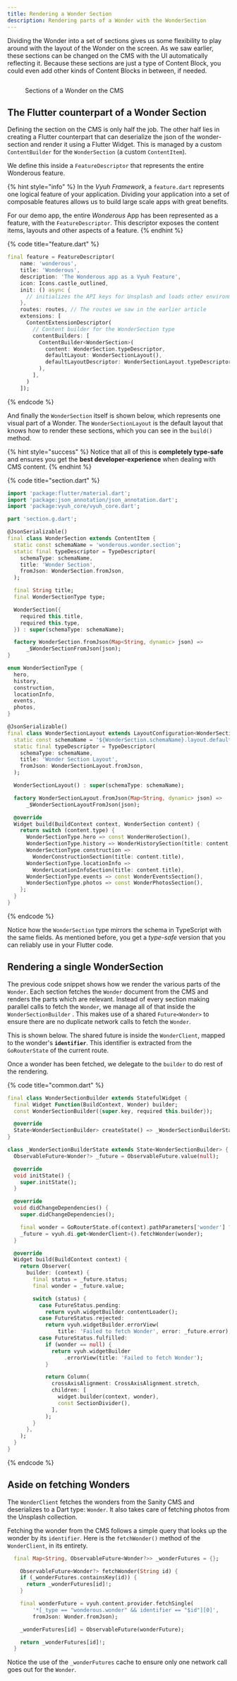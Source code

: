 ```yaml
---
title: Rendering a Wonder Section
description: Rendering parts of a Wonder with the WonderSection
---
```


Dividing the Wonder into a set of sections gives us some flexibility to play
around with the layout of the Wonder on the screen. As we saw earlier, these
sections can be changed on the CMS with the UI automatically reflecting it.
Because these sections are just a type of Content Block, you could even add
other kinds of Content Blocks in between, if needed.

<figure><img src="../../.gitbook/assets/image (9) (1).png" alt=""><figcaption><p>Sections of a Wonder on the CMS</p></figcaption></figure>

## The Flutter counterpart of a Wonder Section

Defining the section on the CMS is only half the job. The other half lies in
creating a Flutter counterpart that can deserialize the json of the
wonder-section and render it using a Flutter Widget. This is managed by a custom
`ContentBuilder` for the `WonderSection` (a custom `ContentItem`).&#x20;

We define this inside a `FeatureDescriptor` that represents the entire Wonderous
feature.

{% hint style="info" %} In the _Vyuh Framework_, a `feature.dart` represents one
logical feature of your application. Dividing your application into a set of
composable features allows us to build large scale apps with great benefits.

For our demo app, the entire _Wonderous_ App has been represented as a feature,
with the `FeatureDescriptor`. This descriptor exposes the content items, layouts
and other aspects of a feature. {% endhint %}

{% code title="feature.dart" %}

```dart
final feature = FeatureDescriptor(
    name: 'wonderous',
    title: 'Wonderous',
    description: 'The Wonderous app as a Vyuh Feature',
    icon: Icons.castle_outlined,
    init: () async {
      // initializes the API keys for Unsplash and loads other environment variables
    },
    routes: routes, // The routes we saw in the earlier article
    extensions: [
      ContentExtensionDescriptor(
        // Content builder for the WonderSection type
        contentBuilders: [
          ContentBuilder<WonderSection>(
            content: WonderSection.typeDescriptor,
            defaultLayout: WonderSectionLayout(),
            defaultLayoutDescriptor: WonderSectionLayout.typeDescriptor,
          ),
        ],
      )
    ]);

```

{% endcode %}

And finally the `WonderSection` itself is shown below, which represents one
visual part of a Wonder. The `WonderSectionLayout` is the default layout that
knows how to render these sections, which you can see in the `build()` method.

{% hint style="success" %} Notice that all of this is **completely type-safe**
and ensures you get the **best developer-experience** when dealing with CMS
content. {% endhint %}

{% code title="section.dart" %}

```dart
import 'package:flutter/material.dart';
import 'package:json_annotation/json_annotation.dart';
import 'package:vyuh_core/vyuh_core.dart';

part 'section.g.dart';

@JsonSerializable()
final class WonderSection extends ContentItem {
  static const schemaName = 'wonderous.wonder.section';
  static final typeDescriptor = TypeDescriptor(
    schemaType: schemaName,
    title: 'Wonder Section',
    fromJson: WonderSection.fromJson,
  );

  final String title;
  final WonderSectionType type;

  WonderSection({
    required this.title,
    required this.type,
  }) : super(schemaType: schemaName);

  factory WonderSection.fromJson(Map<String, dynamic> json) =>
      _$WonderSectionFromJson(json);
}

enum WonderSectionType {
  hero,
  history,
  construction,
  locationInfo,
  events,
  photos,
}

@JsonSerializable()
final class WonderSectionLayout extends LayoutConfiguration<WonderSection> {
  static const schemaName = '${WonderSection.schemaName}.layout.default';
  static final typeDescriptor = TypeDescriptor(
    schemaType: schemaName,
    title: 'Wonder Section Layout',
    fromJson: WonderSectionLayout.fromJson,
  );

  WonderSectionLayout() : super(schemaType: schemaName);

  factory WonderSectionLayout.fromJson(Map<String, dynamic> json) =>
      _$WonderSectionLayoutFromJson(json);

  @override
  Widget build(BuildContext context, WonderSection content) {
    return switch (content.type) {
      WonderSectionType.hero => const WonderHeroSection(),
      WonderSectionType.history => WonderHistorySection(title: content.title),
      WonderSectionType.construction =>
        WonderConstructionSection(title: content.title),
      WonderSectionType.locationInfo =>
        WonderLocationInfoSection(title: content.title),
      WonderSectionType.events => const WonderEventsSection(),
      WonderSectionType.photos => const WonderPhotosSection(),
    };
  }
}

```

{% endcode %}

Notice how the `WonderSection` type mirrors the schema in TypeScript with the
same fields. As mentioned before, you get a _type-safe_ version that you can
reliably use in your Flutter code.

## Rendering a single WonderSection

The previous code snippet shows how we render the various parts of the `Wonder`.
Each section fetches the `Wonder` document from the CMS and renders the parts
which are relevant. Instead of every section making parallel calls to fetch the
`Wonder`, we manage all of that inside the `WonderSectionBuilder` . This makes
use of a shared `Future<Wonder>` to ensure there are no duplicate network calls
to fetch the `Wonder`.

This is shown below. The shared future is inside the `WonderClient`, mapped to
the wonder's **`identifier`**. This identifier is extracted from the
`GoRouterState` of the current route.

Once a wonder has been fetched, we delegate to the `builder` to do rest of the
rendering.

{% code title="common.dart" %}

```dart
final class WonderSectionBuilder extends StatefulWidget {
  final Widget Function(BuildContext, Wonder) builder;
  const WonderSectionBuilder({super.key, required this.builder});

  @override
  State<WonderSectionBuilder> createState() => _WonderSectionBuilderState();
}

class _WonderSectionBuilderState extends State<WonderSectionBuilder> {
  ObservableFuture<Wonder?> _future = ObservableFuture.value(null);

  @override
  void initState() {
    super.initState();
  }

  @override
  void didChangeDependencies() {
    super.didChangeDependencies();

    final wonder = GoRouterState.of(context).pathParameters['wonder'] ?? '---';
    _future = vyuh.di.get<WonderClient>().fetchWonder(wonder);
  }

  @override
  Widget build(BuildContext context) {
    return Observer(
      builder: (context) {
        final status = _future.status;
        final wonder = _future.value;

        switch (status) {
          case FutureStatus.pending:
            return vyuh.widgetBuilder.contentLoader();
          case FutureStatus.rejected:
            return vyuh.widgetBuilder.errorView(
                title: 'Failed to fetch Wonder', error: _future.error);
          case FutureStatus.fulfilled:
            if (wonder == null) {
              return vyuh.widgetBuilder
                  .errorView(title: 'Failed to fetch Wonder');
            }

            return Column(
              crossAxisAlignment: CrossAxisAlignment.stretch,
              children: [
                widget.builder(context, wonder),
                const SectionDivider(),
              ],
            );
        }
      },
    );
  }
}

```

{% endcode %}

## Aside on fetching Wonders

The `WonderClient` fetches the wonders from the Sanity CMS and deserializes to a
Dart type: `Wonder`. It also takes care of fetching photos from the Unsplash
collection.

Fetching the wonder from the CMS follows a simple query that looks up the wonder
by its `identifier`. Here is the `fetchWonder()` method of the `WonderClient`,
in its entirety.

```dart
  final Map<String, ObservableFuture<Wonder?>> _wonderFutures = {};

    ObservableFuture<Wonder?> fetchWonder(String id) {
    if (_wonderFutures.containsKey(id)) {
      return _wonderFutures[id]!;
    }

    final wonderFuture = vyuh.content.provider.fetchSingle(
        '*[_type == "wonderous.wonder" && identifier == "$id"][0]',
        fromJson: Wonder.fromJson);

    _wonderFutures[id] = ObservableFuture(wonderFuture);

    return _wonderFutures[id]!;
  }

```

Notice the use of the `_wonderFutures` cache to ensure only one network call
goes out for the `Wonder`.
